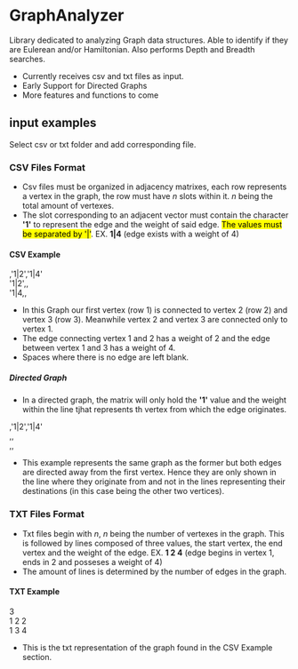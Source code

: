 # GraphAnalyzer
Library dedicated to analyzing Graph data structures. Able to identify if they are Eulerean and/or Hamiltonian. Also performs Depth and Breadth searches.
- Currently receives csv and txt files as input.
- Early Support for Directed Graphs
- More features and functions to come

## input examples
Select csv or txt folder and add corresponding file.

### CSV Files Format
- Csv files must be organized in adjacency matrixes, each row represents a vertex in the graph, the row must have *n* slots within it. *n* being the total amount of vertexes.
- The slot corresponding to an adjacent vector must contain the character **'1'** to represent the edge and the weight of said edge. <mark>The values must be separated by '|'</mark>. EX. **1|4** (edge exists with a weight of 4)

#### CSV Example
,'1|2','1|4'<br>
'1|2',, <br>
'1|4,, <br>
- In this Graph our first vertex (row 1) is connected to vertex 2 (row 2) and vertex 3 (row 3). Meanwhile vertex 2 and vertex 3 are connected only to vertex 1.
- The edge connecting vertex 1 and 2 has a weight of 2 and the edge between vertex 1 and 3 has a weight of 4.
- Spaces where there is no edge are left blank.

##### Directed Graph
- In a directed graph, the matrix will only hold the **'1'** value and the weight within the line tjhat represents th vertex from which the edge originates. 

,'1|2','1|4'<br>
,, <br>
,, <br>

- This example represents the same graph as the former but both edges are directed away from the first vertex. Hence they are only shown in the line where they originate from and not in the lines representing their destinations (in this case being the other two vertices).



### TXT Files Format
- Txt files begin with *n*, *n* being the number of vertexes in the graph. This is followed by lines composed of three values, the start vertex, the end vertex and the weight of the edge. EX. **1 2 4** (edge begins in vertex 1, ends in 2 and posseses a weight of 4)
- The amount of lines is determined by the number of edges in the graph.

#### TXT Example
3<br>
1 2 2<br>
1 3 4<br>

- This is the txt representation of the graph found in the CSV Example section.
